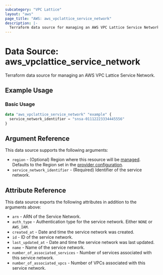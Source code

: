 ```yaml
---
subcategory: "VPC Lattice"
layout: "aws"
page_title: "AWS: aws_vpclattice_service_network"
description: |-
  Terraform data source for managing an AWS VPC Lattice Service Network.
---
```


# Data Source: aws_vpclattice_service_network

Terraform data source for managing an AWS VPC Lattice Service Network.

## Example Usage

### Basic Usage

```terraform
data "aws_vpclattice_service_network" "example" {
  service_network_identifier = "snsa-01112223334445556"
}
```

## Argument Reference

This data source supports the following arguments:

* `region` - (Optional) Region where this resource will be [managed](https://docs.aws.amazon.com/general/latest/gr/rande.html#regional-endpoints). Defaults to the Region set in the [provider configuration](https://registry.terraform.io/providers/hashicorp/aws/latest/docs#aws-configuration-reference).
* `service_network_identifier` - (Required) Identifier of the service network.

## Attribute Reference

This data source exports the following attributes in addition to the arguments above:

* `arn` - ARN of the Service Network.
* `auth_type` - Authentication type for the service network. Either `NONE` or `AWS_IAM`.
* `created_at` - Date and time the service network was created.
* `id` - ID of the service network.
* `last_updated_at` - Date and time the service network was last updated.
* `name` - Name of the service network.
* `number_of_associated_services` - Number of services associated with this service network.
* `number_of_associated_vpcs` - Number of VPCs associated with this service network.
